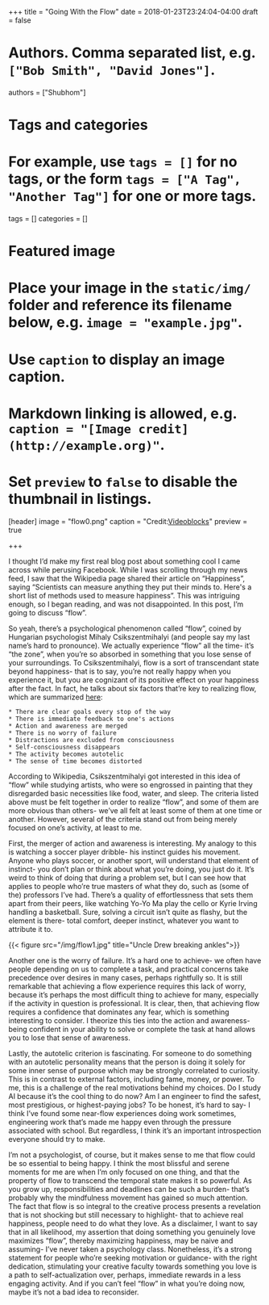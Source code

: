 +++
title = "Going With the Flow"
date = 2018-01-23T23:24:04-04:00
draft = false

# Authors. Comma separated list, e.g. `["Bob Smith", "David Jones"]`.
authors = ["Shubhom"]

# Tags and categories
# For example, use `tags = []` for no tags, or the form `tags = ["A Tag", "Another Tag"]` for one or more tags.
tags = []
categories = []

# Featured image
# Place your image in the `static/img/` folder and reference its filename below, e.g. `image = "example.jpg"`.
# Use `caption` to display an image caption.
#   Markdown linking is allowed, e.g. `caption = "[Image credit](http://example.org)"`.
# Set `preview` to `false` to disable the thumbnail in listings.
[header]
image = "flow0.png"
caption = "Credit:[Videoblocks](https://www.videoblocks.com/video/energy-wave-flow-and-glow-particles-animation-on-dark-background-v2hpau9ve)"
preview = true

+++


I thought I’d make my first real blog post about something cool I came across while perusing Facebook. While I was scrolling through my news feed, I saw that the Wikipedia page shared their article on “Happiness”, saying “Scientists can measure anything they put their minds to. Here's a short list of methods used to measure happiness”. This was intriguing enough, so I began reading, and was not disappointed. In this post, I’m going to discuss “flow”.



So yeah, there’s a psychological phenomenon called “flow”, coined by Hungarian psychologist Mihaly Csikszentmihalyi (and people say my last name’s hard to pronounce). We actually experience “flow” all the time- it’s “the zone”, when you’re so absorbed in something that you lose sense of your surroundings. To Csikszentmihalyi, flow is a sort of transcendant state beyond happiness- that is to say, you’re not really happy when you experience it, but you are cognizant of its positive effect on your happiness after the fact. In fact, he talks about six factors that’re key to realizing flow, which are summarized [here](https://www.researchgate.net/publication/224927532_Flow_The_Psychology_of_Optimal_Experience):


    * There are clear goals every stop of the way
    * There is immediate feedback to one's actions
    * Action and awareness are merged
    * There is no worry of failure
    * Distractions are excluded from consciousness
    * Self-consciousness disappears
    * The activity becomes autotelic
    * The sense of time becomes distorted



According to Wikipedia, Csikszentmihalyi got interested in this idea of “flow” while studying artists, who were so engrossed in painting that they disregarded basic necessities like food, water, and sleep. The criteria listed above must be felt together in order to realize “flow”, and some of them are more obvious than others- we’ve all felt at least some of them at one time or another. However, several of the criteria stand out from being merely focused on one’s activity, at least to me.


First, the merger of action and awareness is interesting. My analogy to this is watching a soccer player dribble- his instinct guides his movement. Anyone who plays soccer, or another sport, will understand that element of instinct- you don’t plan or think about what you’re doing, you just do it. It’s weird to think of doing that during a problem set, but I can see how that applies to people who’re true masters of what they do, such as (some of the) professors I’ve had. There’s a quality of effortlessness that sets them apart from their peers, like watching Yo-Yo Ma play the cello or Kyrie Irving handling a basketball. Sure, solving a circuit isn’t quite as flashy, but the element is there- total comfort, deeper instinct, whatever you want to attribute it to.


{{< figure src="/img/flow1.jpg" title="Uncle Drew breaking ankles">}}


Another one is the worry of failure. It’s a hard one to achieve- we often have people depending on us to complete a task, and practical concerns take precedence over desires in many cases, perhaps rightfully so. It is still remarkable that achieving a flow experience requires this lack of worry, because it’s perhaps the most difficult thing to achieve for many, especially if the activity in question is professional. It is clear, then, that achieving flow requires a confidence that dominates any fear, which is something interesting to consider. I theorize this ties into the action and awareness- being confident in your ability to solve or complete the task at hand allows you to lose that sense of awareness.


Lastly, the autotelic criterion is fascinating. For someone to do something with an autotelic personality means that the person is doing it solely for some inner sense of purpose which may be strongly correlated to curiosity. This is in contrast to external factors, including fame, money, or power. To me, this is a challenge of the real motivations behind my choices. Do I study AI because it’s the cool thing to do now? Am I an engineer to find the safest, most prestigious, or highest-paying jobs? To be honest, it’s hard to say- I think I’ve found some near-flow experiences doing work sometimes, engineering work that’s made me happy even through the pressure associated with school. But regardless, I think it’s an important introspection everyone should try to make.




I’m not a psychologist, of course, but it makes sense to me that flow could be so essential to being happy. I think the most blissful and serene moments for me are when I’m only focused on one thing, and that the property of flow to transcend the temporal state makes it so powerful. As you grow up, responsibilities and deadlines can be such a burden- that’s probably why the mindfulness movement has gained so much attention. The fact that flow is so integral to the creative process presents a revelation that is not shocking but still necessary to highlight- that to achieve real happiness, people need to do what they love. As a disclaimer, I want to say that in all likelihood, my assertion that doing something you genuinely love maximizes “flow”, thereby maximizing happiness, may be naive and assuming- I’ve never taken a psychology class. Nonetheless, it’s a strong statement for people who’re seeking motivation or guidance- with the right dedication, stimulating your creative faculty towards something you love is a path to self-actualization over, perhaps, immediate rewards in a less engaging activity. And if you can’t feel “flow” in what you’re doing now, maybe it’s not a bad idea to reconsider.
